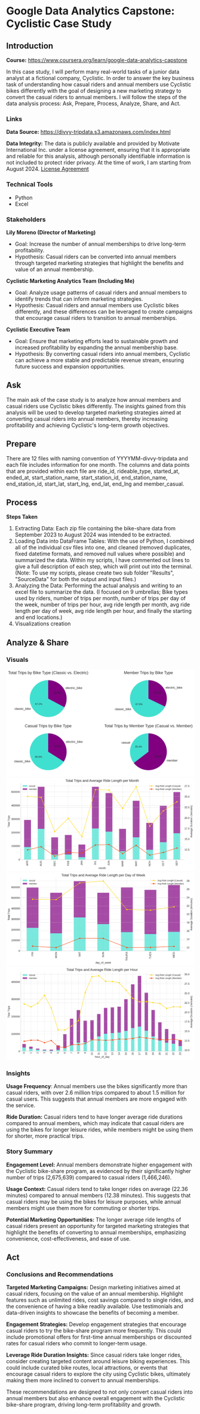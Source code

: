 # Google Data Analytics Capstone: Cyclistic Case Study

## Introduction
**Course:** https://www.coursera.org/learn/google-data-analytics-capstone

In this case study, I will perform many real-world tasks of a junior data analyst at a fictional company, Cyclistic. In order to answer the key business task of understanding how casual riders and annual members use Cyclistic bikes differently with the goal of designing a new marketing strategy to convert the casual riders to annual members. I will follow the steps of the data analysis process: Ask, Prepare, Process, Analyze, Share, and Act.

### Links
**Data Source:** https://divvy-tripdata.s3.amazonaws.com/index.html

**Data Integrity:** The data is publicly available and provided by Motivate International Inc. under a license agreement, ensuring that it is appropriate and reliable for this analysis, although personally identifiable information is not included to protect rider privacy. At the time of work, I am starting from August 2024. [License Agreement](https://divvybikes.com/data-license-agreement)


### Technical Tools
- Python
- Excel

### Stakeholders
**Lily Moreno (Director of Marketing)**
- Goal: Increase the number of annual memberships to drive long-term profitability.
- Hypothesis: Casual riders can be converted into annual members through targeted marketing strategies that highlight the benefits and value of an annual membership.

**Cyclistic Marketing Analytics Team (Including Me)**
- Goal: Analyze usage patterns of casual riders and annual members to identify trends that can inform marketing strategies.
- Hypothesis: Casual riders and annual members use Cyclistic bikes differently, and these differences can be leveraged to create campaigns that encourage casual riders to transition to annual memberships.

**Cyclistic Executive Team**
- Goal: Ensure that marketing efforts lead to sustainable growth and increased profitability by expanding the annual membership base.
- Hypothesis: By converting casual riders into annual members, Cyclistic can achieve a more stable and predictable revenue stream, ensuring future success and expansion opportunities.

## Ask
The main ask of the case study is to analyze how annual members and casual riders use Cyclistic bikes differently. The insights gained from this analysis will be used to develop targeted marketing strategies aimed at converting casual riders into annual members, thereby increasing profitability and achieving Cyclistic's long-term growth objectives.

## Prepare
There are 12 files with naming convention of YYYYMM-divvy-tripdata and each file includes information for one month. The columns and data points that are provided within each file are ride_id, rideable_type, started_at, ended_at, start_station_name, start_station_id, end_station_name, end_station_id, start_lat, start_lng, end_lat, end_lng and member_casual.

## Process
**Steps Taken**
1. Extracting Data: Each zip file containing the bike-share data from September 2023 to August 2024 was intended to be extracted.
2. Loading Data into DataFrame Tables: With the use of Python, I combined all of the individual csv files into one, and cleaned (removed duplicates, fixed datetime formats, and removed null values where possible) and summarized the data. Within my scripts, I have commented out lines to give a full description of each step, which will print out into the terminal. (Note: To use my scripts, please create two sub folder "Results", "SourceData" for both the output and input files.)
3. Analyzing the Data: Performing the actual analysis and writing to an excel file to summarize the data. (I focused on 9 umbrellas; Bike types used by riders, number of trips per month, number of trips per day of the week, number of trips per hour, avg ride length per month, avg ride length per day of week, avg ride length per hour, and finally the starting and end locations.)
4. Visualizations creation

## Analyze & Share
### Visuals
![Pie Charts for reference](https://github.com/Kahearns/GDA-CyclisticCaseStudy/blob/3872ee7e2b376fcd8943163e09e29bf43fcc9528/PieChartSC.png)
![By month](https://github.com/Kahearns/GDA-CyclisticCaseStudy/blob/main/ByMonthSC.png)
![By Week](https://github.com/Kahearns/GDA-CyclisticCaseStudy/blob/main/ByWeek.png)
![By hour](https://github.com/Kahearns/GDA-CyclisticCaseStudy/blob/main/ByHour.png)

### Insights
**Usage Frequency**: Annual members use the bikes significantly more than casual riders, with over 2.6 million trips compared to about 1.5 million for casual users. This suggests that annual members are more engaged with the service.

**Ride Duration:** Casual riders tend to have longer average ride durations compared to annual members, which may indicate that casual riders are using the bikes for longer leisure rides, while members might be using them for shorter, more practical trips.

### Story Summary
**Engagement Level:** Annual members demonstrate higher engagement with the Cyclistic bike-share program, as evidenced by their significantly higher number of trips (2,675,639) compared to casual riders (1,466,246).

**Usage Context:** Casual riders tend to take longer rides on average (22.36 minutes) compared to annual members (12.38 minutes). This suggests that casual riders may be using the bikes for leisure purposes, while annual members might use them more for commuting or shorter trips.

**Potential Marketing Opportunities:** The longer average ride lengths of casual riders present an opportunity for targeted marketing strategies that highlight the benefits of converting to annual memberships, emphasizing convenience, cost-effectiveness, and ease of use.

## Act
### Conclusions and Recommendations
**Targeted Marketing Campaigns:** Design marketing initiatives aimed at casual riders, focusing on the value of an annual membership. Highlight features such as unlimited rides, cost savings compared to single rides, and the convenience of having a bike readily available. Use testimonials and data-driven insights to showcase the benefits of becoming a member.

**Engagement Strategies:** Develop engagement strategies that encourage casual riders to try the bike-share program more frequently. This could include promotional offers for first-time annual memberships or discounted rates for casual riders who commit to longer-term usage.

**Leverage Ride Duration Insights:** Since casual riders take longer rides, consider creating targeted content around leisure biking experiences. This could include curated bike routes, local attractions, or events that encourage casual riders to explore the city using Cyclistic bikes, ultimately making them more inclined to convert to annual memberships.

These recommendations are designed to not only convert casual riders into annual members but also enhance overall engagement with the Cyclistic bike-share program, driving long-term profitability and growth.

